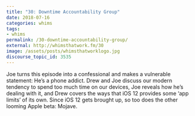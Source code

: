 ```yaml
---
title: "30: Downtime Accountability Group"
date: 2018-07-16
categories: whims
tags:
- whims
permalink: /30-downtime-accountability-group/
external: http://whimsthatwork.fm/30
image: /assets/posts/whimsthatworklogo.jpg
discourse_topic_id: 3535
---
```

Joe turns this episode into a confessional and makes a vulnerable statement: He’s a phone addict. Drew and Joe discuss our modern tendency to spend too much time on our devices, Joe reveals how he’s dealing with it, and Drew covers the ways that iOS 12 provides some ‘app limits’ of its own. Since iOS 12 gets brought up, so too does the other looming Apple beta: Mojave.
<!--more-->